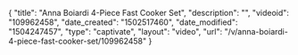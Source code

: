 {
    "title": "Anna Boiardi 4-Piece Fast Cooker Set",
    "description": "",
    "videoid": "109962458",
    "date_created": "1502517460",
    "date_modified": "1504247457",
    "type": "captivate",
    "layout": "video",
    "url": "\/v\/anna-boiardi-4-piece-fast-cooker-set\/109962458"
}